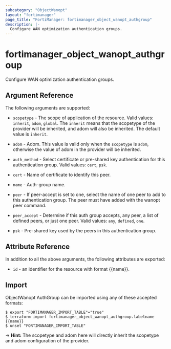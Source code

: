 ```yaml
---
subcategory: "ObjectWanopt"
layout: "fortimanager"
page_title: "FortiManager: fortimanager_object_wanopt_authgroup"
description: |-
  Configure WAN optimization authentication groups.
---
```


# fortimanager_object_wanopt_authgroup
Configure WAN optimization authentication groups.

## Argument Reference


The following arguments are supported:

* `scopetype` - The scope of application of the resource. Valid values: `inherit`, `adom`, `global`. The `inherit` means that the scopetype of the provider will be inherited, and adom will also be inherited. The default value is `inherit`.
* `adom` - Adom. This value is valid only when the `scopetype` is `adom`, otherwise the value of adom in the provider will be inherited.

* `auth_method` - Select certificate or pre-shared key authentication for this authentication group. Valid values: `cert`, `psk`.

* `cert` - Name of certificate to identify this peer.
* `name` - Auth-group name.
* `peer` - If peer-accept is set to one, select the name of one peer to add to this authentication group. The peer must have added with the wanopt peer command.
* `peer_accept` - Determine if this auth group accepts, any peer, a list of defined peers, or just one peer. Valid values: `any`, `defined`, `one`.

* `psk` - Pre-shared key used by the peers in this authentication group.


## Attribute Reference

In addition to all the above arguments, the following attributes are exported:
* `id` - an identifier for the resource with format {{name}}.

## Import

ObjectWanopt AuthGroup can be imported using any of these accepted formats:
```
$ export "FORTIMANAGER_IMPORT_TABLE"="true"
$ terraform import fortimanager_object_wanopt_authgroup.labelname {{name}}
$ unset "FORTIMANAGER_IMPORT_TABLE"
```
-> **Hint:** The scopetype and adom here will directly inherit the scopetype and adom configuration of the provider.
